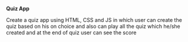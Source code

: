 **Quiz App**

Create a quiz app using HTML, CSS and JS in which user can create the quiz based on his on choice and also can play all the quiz which he/she created and at the end of quiz user can see the score 
